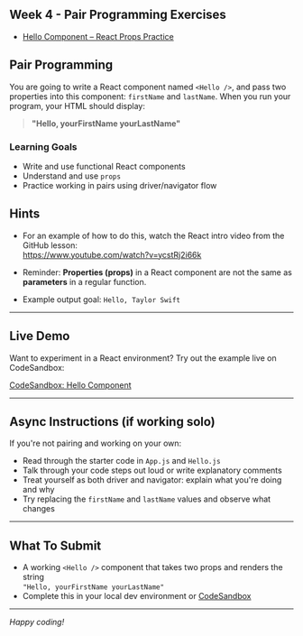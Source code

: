 ## Week 4 - Pair Programming Exercises
- [Hello Component – React Props Practice](./hello-component)


##  Pair Programming

You are going to write a React component named `<Hello />`, and pass two properties into this component: `firstName` and `lastName`. When you run your program, your HTML should display:

> **"Hello, yourFirstName yourLastName"**

### Learning Goals

- Write and use functional React components
- Understand and use `props`
- Practice working in pairs using driver/navigator flow

## Hints

- For an example of how to do this, watch the React intro video from the GitHub lesson:  
   https://www.youtube.com/watch?v=ycstRj2i66k

- Reminder: **Properties (props)** in a React component are not the same as **parameters** in a regular function.

- Example output goal: `Hello, Taylor Swift`

---

## Live Demo

Want to experiment in a React environment? Try out the example live on CodeSandbox:

[CodeSandbox: Hello Component](https://codesandbox.io/s/techtonica-hi-component-vewdx3?file=/src/App.js:23-183)

---

## Async Instructions (if working solo)

If you're not pairing and working on your own:

- Read through the starter code in `App.js` and `Hello.js`
- Talk through your code steps out loud or write explanatory comments
- Treat yourself as both driver and navigator: explain what you're doing and why
- Try replacing the `firstName` and `lastName` values and observe what changes

---

## What To Submit

- A working `<Hello />` component that takes two props and renders the string  
  `"Hello, yourFirstName yourLastName"`
- Complete this in your local dev environment or [CodeSandbox](https://codesandbox.io/)

---

_Happy coding!_

